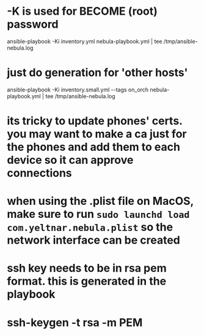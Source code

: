 # -K is used for BECOME (root) password
ansible-playbook -Ki inventory.yml nebula-playbook.yml | tee /tmp/ansible-nebula.log

# just do generation for 'other hosts' 
ansible-playbook -Ki inventory.small.yml --tags on_orch nebula-playbook.yml | tee /tmp/ansible-nebula.log

# its tricky to update phones' certs. you may want to make a ca just for the phones and add them to each device so it can approve connections 

# when using the .plist file on MacOS, make sure to run `sudo launchd load com.yeltnar.nebula.plist` so the network interface can be created

# ssh key needs to be in rsa pem format. this is generated in the playbook
# ssh-keygen -t rsa -m PEM
